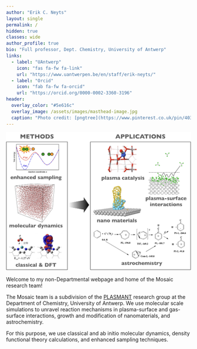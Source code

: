 ```yaml
---
author: "Erik C. Neyts"
layout: single
permalink: /
hidden: true
classes: wide
author_profile: true
bio: "Full professor, Dept. Chemistry, University of Antwerp"
links:
  - label: "UAntwerp"
    icon: "fas fa-fw fa-link"
    url: "https://www.uantwerpen.be/en/staff/erik-neyts/"
  - label: "Orcid"
    icon: "fab fa-fw fa-orcid"
    url: "https://orcid.org/0000-0002-3360-3196"
header:
  overlay_color: "#5e616c"
  overlay_image: /assets/images/masthead-image.jpg
  caption: "Photo credit: [pngtree](https://www.pinterest.co.uk/pin/403283341624204549/)"
---
```


<img src="/assets/images/Frontimage-new.jpg" alt="" class="center" width="800"/>

Welcome to my non-Departmental webpage and home of the Mosaic research team!

The Mosaic team is a subdivision of the [PLASMANT](https://www.uantwerpen.be/en/research-groups/plasmant/) research group at the Department of Chemistry, University of Antwerp. We use molecular scale simulations to unravel reaction mechanisms in plasma-surface and gas-surface interactions, growth and modification of nanomaterials, and astrochemistry. 

For this purpose, we use classical and ab initio molecular dynamics, density functional theory calculations, and enhanced sampling techniques. 
